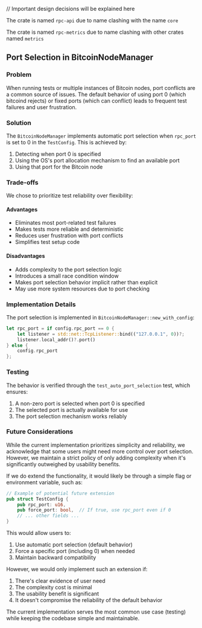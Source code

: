 // Important design decisions will be explained here

The crate is named `rpc-api` due to name clashing with the name `core`

The crate is named `rpc-metrics` due to name clashing with other crates named `metrics`

## Port Selection in BitcoinNodeManager

### Problem

When running tests or multiple instances of Bitcoin nodes, port conflicts are a common source of issues. The default behavior of using port 0 (which bitcoind rejects) or fixed ports (which can conflict) leads to frequent test failures and user frustration.

### Solution

The `BitcoinNodeManager` implements automatic port selection when `rpc_port` is set to 0 in the `TestConfig`. This is achieved by:

1. Detecting when port 0 is specified
2. Using the OS's port allocation mechanism to find an available port
3. Using that port for the Bitcoin node

### Trade-offs

We chose to prioritize test reliability over flexibility:

#### Advantages

- Eliminates most port-related test failures
- Makes tests more reliable and deterministic
- Reduces user frustration with port conflicts
- Simplifies test setup code

#### Disadvantages

- Adds complexity to the port selection logic
- Introduces a small race condition window
- Makes port selection behavior implicit rather than explicit
- May use more system resources due to port checking

### Implementation Details

The port selection is implemented in `BitcoinNodeManager::new_with_config`:

```rust
let rpc_port = if config.rpc_port == 0 {
    let listener = std::net::TcpListener::bind(("127.0.0.1", 0))?;
    listener.local_addr()?.port()
} else {
    config.rpc_port
};
```

### Testing

The behavior is verified through the `test_auto_port_selection` test, which ensures:

1. A non-zero port is selected when port 0 is specified
2. The selected port is actually available for use
3. The port selection mechanism works reliably

### Future Considerations

While the current implementation prioritizes simplicity and reliability, we acknowledge that some users might need more control over port selection. However, we maintain a strict policy of only adding complexity when it's significantly outweighed by usability benefits.

If we do extend the functionality, it would likely be through a simple flag or environment variable, such as:

```rust
// Example of potential future extension
pub struct TestConfig {
    pub rpc_port: u16,
    pub force_port: bool,  // If true, use rpc_port even if 0
    // ... other fields ...
}
```

This would allow users to:

1. Use automatic port selection (default behavior)
2. Force a specific port (including 0) when needed
3. Maintain backward compatibility

However, we would only implement such an extension if:

1. There's clear evidence of user need
2. The complexity cost is minimal
3. The usability benefit is significant
4. It doesn't compromise the reliability of the default behavior

The current implementation serves the most common use case (testing) while keeping the codebase simple and maintainable.
